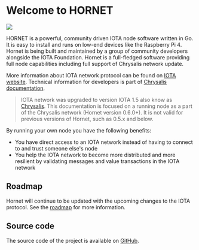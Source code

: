 # Welcome to HORNET

![](./assets/HORNET_logo.svg)

HORNET is a powerful, community driven IOTA node software written in Go. It is easy to install and runs on low-end devices like the Raspberry Pi 4. Hornet is being built and maintained by a group of community developers alongside the IOTA Foundation. Hornet is a full-fledged software providing full node capabilities including full support of Chrysalis network update.

More information about IOTA network protocol can be found on [IOTA website](https://www.iota.org/). Technical information for developers is part of [Chrysalis documentation](https://chrysalis.docs.iota.org/).

> IOTA network was upgraded to version IOTA 1.5 also know as [Chrysalis](https://chrysalis.iota.org). This documentation is focused on a running node as a part of the Chrysalis network (Hornet version 0.6.0+). It is not valid for previous versions of Hornet, such as 0.5.x and below.

By running your own node you have the following benefits:
* You have direct access to an IOTA network instead of having to connect to and trust someone else's node
* You help the IOTA network to become more distributed and more resilient by validating messages and value transactions in the IOTA network

## Roadmap
Hornet will continue to be updated with the upcoming changes to the IOTA protocol. See the [roadmap](https://roadmap.iota.org/) for more information.

## Source code
The source code of the project is available on [GitHub](https://github.com/gohornet/hornet).